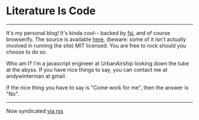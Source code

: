 # Literature Is Code 

----------

It's my personal blog! It's kinda cool-- backed by
[fsj](https://www.npmjs.org/package/fsj), and of course browserify. The source
is available [here](https://github.com/AWinterman/fsj-blog), (beware: some of
it isn't actually involved in running the site) MIT licensed. You are free to
rock should you choose to do so.

Who am I? I'm a javascript engineer at UrbanAirship looking down the tube at
the abyss. If you have nice things to say, you can contact me at andywinterman
at gmail.

If the nice thing you have to say is "Come work for me", then the answer is
"No".

------------

Now syndicated [via rss](/posts-rss.xml)
